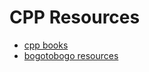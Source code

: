 # CPP Resources
- [cpp books](img/cpp.png)
- [bogotobogo resources](https://www.bogotobogo.com/cplusplus/cpptut.php)
